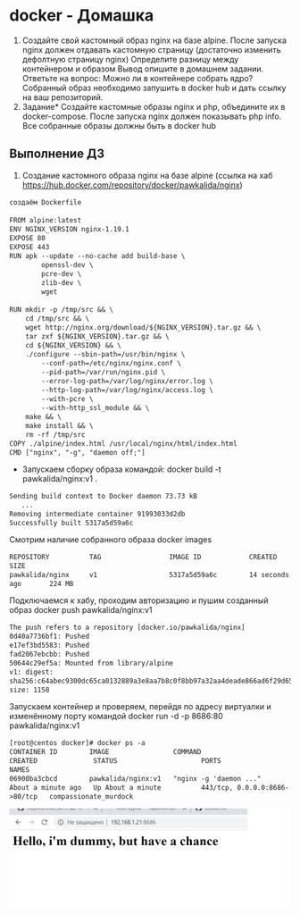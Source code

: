 # docker - Домашка
1. Создайте свой кастомный образ nginx на базе alpine. 
После запуска nginx должен отдавать кастомную страницу (достаточно изменить дефолтную страницу nginx)
Определите разницу между контейнером и образом
Вывод опишите в домашнем задании.
Ответьте на вопрос: Можно ли в контейнере собрать ядро?
Собранный образ необходимо запушить в docker hub и дать ссылку на ваш
репозиторий.
2. Задание*
Создайте кастомные образы nginx и php, объедините их в docker-compose.
После запуска nginx должен показывать php info.
Все собранные образы должны быть в docker hub

## Выполнение ДЗ
1. Создание кастомного образа nginx на базе alpine  (ссылка на хаб https://hub.docker.com/repository/docker/pawkalida/nginx)
```
создаём Dockerfile

FROM alpine:latest
ENV NGINX_VERSION nginx-1.19.1
EXPOSE 80
EXPOSE 443
RUN apk --update --no-cache add build-base \
        openssl-dev \
        pcre-dev \
        zlib-dev \
        wget

RUN mkdir -p /tmp/src && \
    cd /tmp/src && \
    wget http://nginx.org/download/${NGINX_VERSION}.tar.gz && \
    tar zxf ${NGINX_VERSION}.tar.gz && \
    cd ${NGINX_VERSION} && \
    ./configure --sbin-path=/usr/bin/nginx \
        --conf-path=/etc/nginx/nginx.conf \
        --pid-path=/var/run/nginx.pid \
        --error-log-path=/var/log/nginx/error.log \
        --http-log-path=/var/log/nginx/access.log \
        --with-pcre \
        --with-http_ssl_module && \
    make && \
    make install && \
    rm -rf /tmp/src
COPY ./alpine/index.html /usr/local/nginx/html/index.html
CMD ["nginx", "-g", "daemon off;"]
```
* Запускаем сборку образа командой: docker build -t pawkalida/nginx:v1 .
```
Sending build context to Docker daemon 73.73 kB
   ...
Removing intermediate container 91993033d2db
Successfully built 5317a5d59a6c
```
Смотрим наличие собранного образа docker images
```
REPOSITORY          TAG                 IMAGE ID            CREATED              SIZE
pawkalida/nginx     v1                  5317a5d59a6c        14 seconds ago       224 MB
```
Подключаемся к хабу, проходим авторизацию и пушим созданный образ docker push pawkalida/nginx:v1
```
The push refers to a repository [docker.io/pawkalida/nginx]
0d40a7736bf1: Pushed
e17ef3bd5583: Pushed
fad2067ebcbb: Pushed
50644c29ef5a: Mounted from library/alpine
v1: digest: sha256:c64abec9300dc65ca0132889a3e8aa7b8c0f8bb97a32aa4deade866ad6f29d65 size: 1158
```
Запускаем контейнер и проверяем, перейдя по адресу виртуалки и изменённому порту командой
docker run -d -p 8686:80 pawkalida/nginx:v1
```
[root@centos docker]# docker ps -a
CONTAINER ID        IMAGE                COMMAND                  CREATED              STATUS                     PORTS                           NAMES
06900ba3cbcd        pawkalida/nginx:v1   "nginx -g 'daemon ..."   About a minute ago   Up About a minute          443/tcp, 0.0.0.0:8686->80/tcp   compassionate_murdock
```
![Image alt](https://github.com/paulDashkevich/docker/blob/master/dummy.png)

